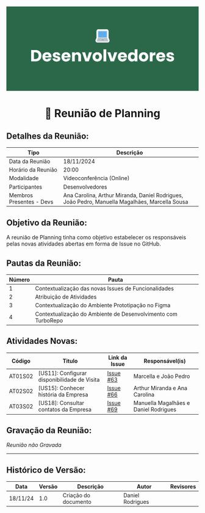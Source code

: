 #
![Banner Desenvolvedores](../../../../assets/BannerDesenvolvedores.png)

<div align="center">
<h1>🤝 Reunião de Planning </h1>
</div>

## Detalhes da Reunião:
| Tipo | Descrição                              |
|---- | --------------------------------------- |
| Data da Reunião | 18/11/2024 |
| Horário da Reunião | 20:00 |
| Modalidade | Videoconferência (Online) |
| Participantes | Desenvolvedores |
| Membros Presentes - Devs | Ana Carolina, Arthur Miranda, Daniel Rodrigues, João Pedro, Manuella Magalhães, Marcella Sousa |

## Objetivo da Reunião:
A reunião de Planning tinha como objetivo estabelecer os responsáveis pelas novas atividades abertas em forma de Issue no GitHub.

## Pautas da Reunião:

| Número | Pauta |
| --- | ------ |
| 1 | Contextualização das novas Issues de Funcionalidades | 
| 2 | Atribuição de Atividades |
| 3 | Contextualização do Ambiente Prototipação no Figma |
| 4 | Contextualização do Ambiente de Desenvolvimento com TurboRepo |

## Atividades Novas:

Código  | Titulo                                       | Link da Issue | Responsável(is)
------- | -------------------------------------------- | ------------- | --------------- 
AT01S02 | [US11]: Configurar disponibilidade de Visita | [Issue #63](https://github.com/mdsreq-fga-unb/2024.2-T03-CafeDoSitio/issues/63) | Marcella e João Pedro
AT02S02 | [US15]: Conhecer história da Empresa         | [Issue #66](https://github.com/mdsreq-fga-unb/2024.2-T03-CafeDoSitio/issues/66) | Arthur Miranda e Ana Carolina
AT03S02 | [US18]: Consultar contatos da Empresa        | [Issue #69](https://github.com/mdsreq-fga-unb/2024.2-T03-CafeDoSitio/issues/69) | Manuella Magalhães e Daniel Rodrigues

## Gravação da Reunião:
_Reunião não Gravada_

---
## Histórico de Versão: 
| Data | Versão | Descrição | Autor | Revisores |
|---- | ------ | --------- | ----- | --------- |
| 18/11/24 | 1.0 | Criação do documento | Daniel Rodrigues |  |